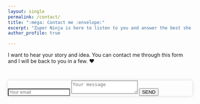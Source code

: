 ```yaml
---
layout: single
permalink: /contact/
title: ":mega: Contact me :envelope:"
excerpt: "Zuper Ninja is here to listen to you and answer the best she can."
author_profile: true

---
```




I want to hear your story and idea. You can contact me through this form and I will be back to you in a few. :heart:

&nbsp;


<form method="POST" action="https://formspree.io/annecamille.gilbert@gmail.com" style="background: transparent;box-shadow: 0px 0px 10px #d9d8e0;border-radius: 2px;">
  <input name="email" placeholder="Your email" style="font-size: 0.9em;box-shadow: 0px 0px 4px #d9d8e0;" type="email">
  <input name="_subject" value="Formulaire de contact ZuperNinja" type="hidden">
  <textarea name="message" placeholder="Your message" style="font-size: 0.9em;box-shadow: 0px 0px 4px #d9d8e0;"></textarea>
  <button type="submit";>SEND</button>
</form>

